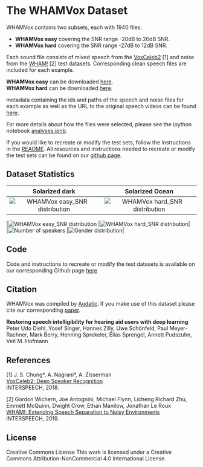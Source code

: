# The WHAMVox Dataset

WHAMVox contains two subsets, each with 1940 files:  
- **WHAMVox easy** covering the SNR range -20dB to 20dB SNR.  
- **WHAMVox hard** covering the SNR range -27dB to 12dB SNR.  

Each sound file consists of mixed speech from the [VoxCeleb2](https://www.robots.ox.ac.uk/~vgg/data/voxceleb/vox2.html) \[1] 
and noise from the [WHAM!](https://wham.whisper.ai/) \[2] test datasets. 
Corresponding clean speech files are included for each example.

**WHAMVox easy** can be downloaded [here](https://www.audatic.ai/download_WHAMVox/WHAMVox_easy.zip).   
**WHAMVox hard** can be downloaded [here](https://www.audatic.ai/download_WHAMVox/WHAMVox_hard.zip).  

metadata containing the ids and paths of the speech and noise files for each example as well as the URL to the original speech videos can be found [here](https://github.com/yossing-audatic/noisy_speech_test_sets/blob/main/WHAMVox/WHAMVox_test.csv).  

For more details about how the files were selected, please see the ipython notebook [analyses.ipnb](https://github.com/yossing-audatic/noisy_speech_test_sets/blob/main/WHAMVox/analyses.ipynb).  

If you would like to recreate or modify the test sets, follow the instructions in the [README](https://github.com/yossing-audatic/noisy_speech_test_sets/blob/main/WHAMVox/README.md). All resources and instructions needed to recreate or modify the test sets can be found on our [github page](https://github.com/yossing-audatic/noisy_speech_test_sets/tree/main/WHAMVox).   

## Dataset Statistics
Solarized dark             |  Solarized Ocean
:-------------------------:|:-------------------------:
![WHAMVox easy_SNR distribution](/assets/images/easy_snr_distribution.png)  |  ![WHAMVox hard_SNR distribution](/assets/images/hard_snr_distribution.png)
  

|![WHAMVox easy_SNR distribution](/assets/images/easy_snr_distribution.png) |![WHAMVox hard_SNR distribution](/assets/images/hard_snr_distribution.png)|   
|![Number of speakers](/assets/images/num_speakers_per_example.png) |![Gender distribution](/assets/images/gender_distribution.png)| 


## Code

Code and instructions to recreate or modify the test datasets is available on our corresponding Github page [here](https://github.com/yossing-audatic/noisy_speech_test_sets/blob/main/WHAMVox)

## Citation
WHAMVox was compiled by [Audatic](https://audatic.ai/). 
If you make use of this dataset please cite our corresponding [paper](<arxive>).    

**Restoring speech intelligibility for hearing aid users with deep learning**  
Peter Udo Diehl, Yosef Singer, Hannes Zilly, Uwe Schönfeld, Paul Meyer-Rachner, Mark Berry, Henning Sprekeler, Elias Sprengel, Annett Pudszuhn, Veit M. Hofmann  

## References

\[1]  J. S. Chung*, A. Nagrani*, A. Zisserman  
[VoxCeleb2: Deep Speaker Recognition](https://www.robots.ox.ac.uk/~vgg/publications/2018/Chung18a/chung18a.pdf)  
INTERSPEECH, 2018.  

\[2] Gordon Wichern, Joe Antognini, Michael Flynn, Licheng Richard Zhu, Emmett McQuinn, Dwight Crow, Ethan Manilow, Jonathan Le Roux  
[WHAM!: Extending Speech Separation to Noisy Environments](https://arxiv.org/pdf/1907.01160.pdf)  
INTERSPEECH, 2019.

## License

Creative Commons License
This work is licensed under a Creative Commons Attribution-NonCommercial 4.0 International License. 
